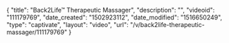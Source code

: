 {
    "title": "Back2Life&trade; Therapeutic Massager",
    "description": "",
    "videoid": "111179769",
    "date_created": "1502923112",
    "date_modified": "1516650249",
    "type": "captivate",
    "layout": "video",
    "url": "\/v\/back2life-therapeutic-massager\/111179769"
}